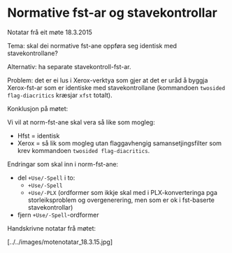 # Normative fst-ar og stavekontrollar

Notatar frå eit møte 18.3.2015

Tema: skal dei normative fst-ane oppføra seg identisk med stavekontrollane?

Alternativ: ha separate stavekontroll-fst-ar.

Problem: det er ei lus i Xerox-verktya som gjer at det er uråd å byggja Xerox-fst-ar som er identiske med stavekontrollane (kommandoen `twosided flag-diacritics` kræsjar `xfst` totalt).

Konklusjon på møtet:

Vi vil at norm-fst-ane skal vera så like som mogleg:

- Hfst = identisk
- Xerox = så lik som mogleg utan flaggavhengig samansetjingsfilter som krev
  kommandoen `twosided flag-diacritics`.

Endringar som skal inn i norm-fst-ane:

- del `+Use/-Spell` i to:
  - `+Use/-Spell`
  - `+Use/-PLX` (ordformer som ikkje skal med i PLX-konverteringa pga
    storleiksproblem og overgenerering, men som er ok i fst-baserte
    stavekontrollar)
- fjern `+Use/-Spell`-ordformer

Handskrivne notatar frå møtet:

[../../images/motenotatar_18.3.15.jpg]
